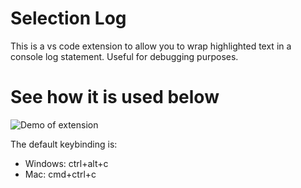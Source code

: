 # Selection Log
This is a vs code extension to allow you to wrap highlighted text in a console log statement. Useful for debugging purposes.

# See how it is used below
![Demo of extension](https://s5.gifyu.com/images/ezgif.com-video-to-gifad0294d6d8347698.gif)

The default keybinding is:
- Windows: ctrl+alt+c
- Mac: cmd+ctrl+c